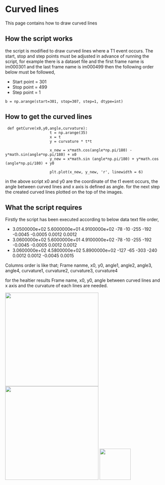 # Curved lines

This page contains how to draw curved lines

## How  the script works

the script is modified to draw curved lines where a T1 event occurs. The start, stop and step points must be adjusted in advance of running the script, for example there is a dataset file and the first frame name is im000301 and the last frame name is im000499 then the following order below must be followed,

- Start point = 301
- Stop point = 499
- Step point = 1

```
b = np.arange(start=301, stop=307, step=1, dtype=int)
```
## How to get the curved lines
```
 def getCurve(x0,y0,angle,curvature):
                    t = np.arange(35)
                    x = t
                    y = curvature * t*t
                
                    x_new = x*math.cos(angle*np.pi/180) - y*math.sin(angle*np.pi/180) + x0
                    y_new = x*math.sin (angle*np.pi/180) + y*math.cos (angle*np.pi/180) + y0
                
                    plt.plot(x_new, y_new, 'r', linewidth = 6)
 ```
 in the above script x0 and y0 are the coordinate of the t1 event occurs, the angle between curved lines and x axis is defined as angle.
 for the next step the created curved lines plotted on the top of the images.
 
 ## What the script requires 
 
 Firstly the script has been  executed according to below data text file order,

- 3.0500000e+02 5.6000000e+01 4.9100000e+02 -78 -10 -255 -192 -0.0045 -0.0005 0.0012 0.0012
- 3.0600000e+02 5.6000000e+01 4.9100000e+02 -78 -10 -255 -192 -0.0045 -0.0005 0.0012 0.0012
- 3.0600000e+02 4.5800000e+02 5.8900000e+02 -127 -65 -303 -240 0.0012 0.0012 -0.0045 0.0015

Columns order is like that; Frame nanme, x0, y0, angle1, angle2, angle3, angle4, curvature1, curvature2, curvature3, curvature4

for the healtier results Frame name, x0, y0, angle between curved lines and x axis and the curvature of each lines are needed.











<img src="https://user-images.githubusercontent.com/63856517/82141615-be392880-983f-11ea-8e3e-98d819d0fa5d.jpg" width="300" height="300" /> <img src="https://user-images.githubusercontent.com/63856517/82141738-81216600-9840-11ea-91ba-793864becb77.jpg" width="300" height="300" /> <img src="https://user-images.githubusercontent.com/63856517/82141796-e07f7600-9840-11ea-8fca-45fb8d519c20.PNG" width="100" height="100" />
